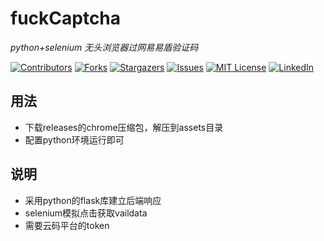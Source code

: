 # fuckCaptcha

*python+selenium 无头浏览器过网易易盾验证码*

[![Contributors][contributors-shield]][contributors-url]
[![Forks][forks-shield]][forks-url]
[![Stargazers][stars-shield]][stars-url]
[![Issues][issues-shield]][issues-url]
[![MIT License][license-shield]][license-url]
[![LinkedIn][linkedin-shield]][linkedin-url]

## 用法

- 下载releases的chrome压缩包，解压到assets目录
- 配置python环境运行即可



## 说明

- 采用python的flask库建立后端响应
- selenium模拟点击获取vaildata
- 需要云码平台的token


  
<!-- links -->

[your-project-path]:LizomData/fuckCaptcha
[contributors-shield]: https://img.shields.io/github/contributors/LizomData/fuckCaptcha.svg?style=flat-square
[contributors-url]: https://github.com/LizomData/fuckCaptcha/graphs/contributors
[forks-shield]: https://img.shields.io/github/forks/LizomData/fuckCaptcha.svg?style=flat-square
[forks-url]: https://github.com/LizomData/fuckCaptcha/network/members
[stars-shield]: https://img.shields.io/github/stars/LizomData/fuckCaptcha.svg?style=flat-square
[stars-url]: https://github.com/LizomData/fuckCaptcha/stargazers
[issues-shield]: https://img.shields.io/github/issues/LizomData/fuckCaptcha.svg?style=flat-square
[issues-url]: https://img.shields.io/github/issues/LizomData/fuckCaptcha.svg
[license-shield]: https://img.shields.io/github/license/LizomData/fuckCaptcha.svg?style=flat-square
[license-url]: https://github.com/LizomData/fuckCaptcha/blob/master/LICENSE.txt
[linkedin-shield]: https://img.shields.io/badge/-LinkedIn-black.svg?style=flat-square&logo=linkedin&colorB=555
[linkedin-url]: https://linkedin.com/in/shaojintian
